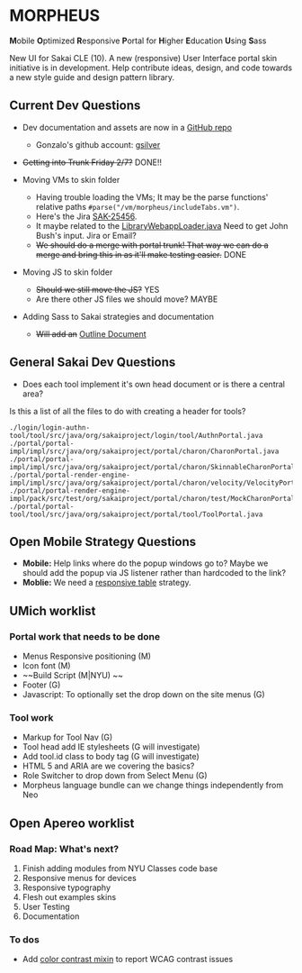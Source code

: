 # MORPHEUS
<strong>M</strong>obile <strong>O</strong>ptimized <strong>R</strong>esponsive <strong>P</strong>ortal for <strong>H</strong>igher <strong>E</strong>ducation <strong>U</strong>sing <strong>S</strong>ass

New UI for Sakai CLE (10). A new (responsive) User Interface portal skin initiative is in development. Help contribute ideas, design, and code towards a new style guide  and design pattern library.

## Current Dev Questions

* Dev documentation and assets are now in a [GitHub repo](https://github.com/alienresident/sakai-portal-assets)	
	* Gonzalo's github account: [gsilver](https://github.com/gsilver)
	 		
* ~~Getting into Trunk Friday 2/7?~~ DONE!!
   
* Moving VMs to skin folder
	* Having trouble loading the VMs; It may be the parse functions' relative paths `#parse("/vm/morpheus/includeTabs.vm")`.
	* Here's the Jira [SAK-25456](https://jira.sakaiproject.org/browse/SAK-25456). 
	* It maybe related to the [LibraryWebappLoader.java](http://source.sakaiproject.org/viewsvn/portal/trunk/portal-render-engine-impl/impl/src/java/org/sakaiproject/portal/charon/velocity/LibraryWebappLoader.java?view=markup&pathrev=133274) Need to get John Bush's input. Jira or Email?
	* ~~We should do a merge with portal trunk! That way we can do a merge and bring this in as it'll make testing easier.~~ DONE
	
* Moving JS to skin folder
	* ~~Should we still move the JS?~~ YES   
	* Are there other JS files we should move? MAYBE
	
* Adding Sass to Sakai strategies and documentation
	* ~~Will add an~~ [Outline Document](https://github.com/alienresident/sakai-portal-assets/blob/master/documentation/Adding-Sass-to-Sakai.md)   
	
## General Sakai Dev Questions

* Does each tool implement it's own head document or is there a central area?  
 
Is this a list of all the files to do with creating a header for tools?

``` 
./login/login-authn-tool/tool/src/java/org/sakaiproject/login/tool/AuthnPortal.java
./portal/portal-impl/impl/src/java/org/sakaiproject/portal/charon/CharonPortal.java
./portal/portal-impl/impl/src/java/org/sakaiproject/portal/charon/SkinnableCharonPortal.java
./portal/portal-render-engine-impl/impl/src/java/org/sakaiproject/portal/charon/velocity/VelocityPortalRenderEngine.java
./portal/portal-render-engine-impl/pack/src/test/org/sakaiproject/portal/charon/test/MockCharonPortal.java
./portal/portal-tool/tool/src/java/org/sakaiproject/portal/tool/ToolPortal.java
``` 
  

## Open Mobile Strategy Questions
* __Mobile:__ Help links where do the popup windows go to? Maybe we should add the popup via JS listener rather than hardcoded to the link?
* __Moblie:__ We need a [responsive table](http://css-tricks.com/responsive-data-table-roundup/) strategy.

## UMich worklist

### Portal work that needs to be done
* Menus Responsive positioning (M)
* Icon font (M)
* ~~Build Script (M|NYU) ~~
* Footer (G)
* Javascript: To optionally set the drop down on the site menus (G)

### Tool work 
* Markup for Tool Nav (G)
* Tool head add IE stylesheets (G will investigate)
* Add tool.id class to body tag (G will investigate)
* HTML 5 and ARIA are we covering the basics?
* Role Switcher to drop down from Select Menu (G)
* Morpheus language bundle can we change things independently from Neo


## Open Apereo worklist

### Road Map: What's next?

1. Finish adding modules from NYU Classes code base
2. Responsive menus for devices
3. Responsive typography
4. Flesh out examples skins
5. User Testing
6. Documentation

### To dos
* Add [color contrast mixin](https://github.com/voxpelli/sass-color-helpers) to report WCAG contrast issues


